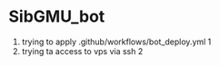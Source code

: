 # SibGMU_bot
1. trying to apply .github/workflows/bot_deploy.yml 1
2. trying ta access to vps via ssh 2

